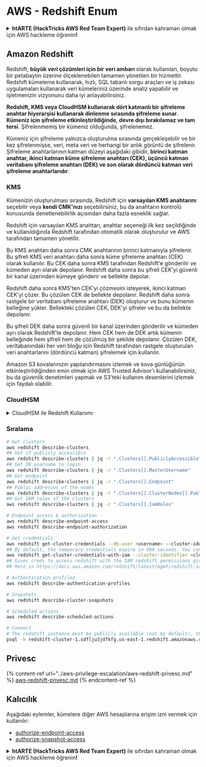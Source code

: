 # AWS - Redshift Enum

<details>

<summary><strong>htARTE (HackTricks AWS Red Team Expert)</strong> ile sıfırdan kahraman olmak için AWS hackleme öğrenin<strong>!</strong></summary>

HackTricks'ı desteklemenin diğer yolları:

* **Şirketinizi HackTricks'te reklam vermek** veya **HackTricks'i PDF olarak indirmek** için [**ABONELİK PLANLARI**](https://github.com/sponsors/carlospolop)'na göz atın!
* [**Resmi PEASS & HackTricks ürünlerini**](https://peass.creator-spring.com) edinin
* [**The PEASS Family**](https://opensea.io/collection/the-peass-family) koleksiyonumuzdaki özel [**NFT'leri**](https://opensea.io/collection/the-peass-family) keşfedin
* 💬 [**Discord grubuna**](https://discord.gg/hRep4RUj7f) veya [**telegram grubuna**](https://t.me/peass) **katılın** veya **Twitter** 🐦 [**@hacktricks\_live**](https://twitter.com/hacktricks\_live)'ı **takip edin**.
* **Hacking hilelerinizi** [**HackTricks**](https://github.com/carlospolop/hacktricks) ve [**HackTricks Cloud**](https://github.com/carlospolop/hacktricks-cloud) github reposuna **PR göndererek** paylaşın.

</details>

## Amazon Redshift

Redshift, **büyük veri çözümleri için bir veri ambarı** olarak kullanılan, boyutu bir petabaytın üzerine ölçeklenebilen tamamen yönetilen bir hizmettir. Redshift kümeleme kullanarak, hızlı, SQL tabanlı sorgu araçları ve iş zekası uygulamaları kullanarak veri kümeleriniz üzerinde analiz yapabilir ve işletmenizin vizyonunu daha iyi anlayabilirsiniz.

**Redshift, KMS veya CloudHSM kullanarak dört katmanlı bir şifreleme anahtar hiyerarşisi kullanarak dinlenme sırasında şifreleme sunar**. **Kümeniz için şifreleme etkinleştirildiğinde, devre dışı bırakılamaz ve tam tersi**. Şifrelenmemiş bir kümeniz olduğunda, şifrelenemez.

Kümeniz için şifreleme yalnızca oluşturulma sırasında gerçekleşebilir ve bir kez şifrelenmişse, veri, meta veri ve herhangi bir anlık görüntü de şifrelenir. Şifreleme anahtarlarının katman düzeyi aşağıdaki gibidir, **birinci katman anahtar, ikinci katman küme şifreleme anahtarı (CEK), üçüncü katman veritabanı şifreleme anahtarı (DEK) ve son olarak dördüncü katman veri şifreleme anahtarlarıdır**.

### KMS

Kümenizin oluşturulması sırasında, Redshift için **varsayılan KMS anahtarını** seçebilir veya **kendi CMK'nızı** seçebilirsiniz, bu da anahtarın kontrolü konusunda denetlenebilirlik açısından daha fazla esneklik sağlar.

Redshift için varsayılan KMS anahtarı, anahtar seçeneği ilk kez seçildiğinde ve kullanıldığında Redshift tarafından otomatik olarak oluşturulur ve AWS tarafından tamamen yönetilir.

Bu KMS anahtarı daha sonra CMK anahtarının birinci katmanıyla şifrelenir. Bu şifreli KMS veri anahtarı daha sonra küme şifreleme anahtarı (CEK) olarak kullanılır. Bu CEK daha sonra KMS tarafından Redshift'e gönderilir ve kümeden ayrı olarak depolanır. Redshift daha sonra bu şifreli CEK'yi güvenli bir kanal üzerinden kümeye gönderir ve bellekte depolar.

Redshift daha sonra KMS'ten CEK'yi çözmesini isteyerek, ikinci katman CEK'yi çözer. Bu çözülen CEK de bellekte depolanır. Redshift daha sonra rastgele bir veritabanı şifreleme anahtarı (DEK) oluşturur ve bunu kümenin belleğine yükler. Bellekteki çözülen CEK, DEK'yi şifreler ve bu da bellekte depolanır.

Bu şifreli DEK daha sonra güvenli bir kanal üzerinden gönderilir ve kümeden ayrı olarak Redshift'te depolanır. Hem CEK hem de DEK artık kümenin belleğinde hem şifreli hem de çözülmüş bir şekilde depolanır. Çözülen DEK, veritabanındaki her veri bloğu için Redshift tarafından rastgele oluşturulan veri anahtarlarını (dördüncü katman) şifrelemek için kullanılır.

Amazon S3 kovalarınızın yapılandırmasını izlemek ve kova günlüğünün etkinleştirildiğinden emin olmak için AWS Trusted Advisor'ı kullanabilirsiniz, bu da güvenlik denetimleri yapmak ve S3'teki kullanım desenlerini izlemek için faydalı olabilir.

### CloudHSM

<details>

<summary>CloudHSM ile Redshift Kullanımı</summary>

Şifreleme için CloudHSM ile çalışırken, öncelikle HSM istemciniz ve Redshift arasında güvenilir bir bağlantı kurmanız gerekmektedir ve bunun için istemci ve sunucu sertifikaları kullanmanız gerekmektedir.

Bu bağlantı, şifreleme anahtarlarının HSM istemciniz ve Redshift kümeniz arasında gönderilmesine izin veren güvenli iletişimi sağlamak için gereklidir. Rastgele oluşturulan bir özel ve genel anahtar çifti kullanarak, Redshift bir genel istemci sertifikası oluşturur, bu sertifika şifrelenir ve Redshift tarafından depolanır. Bu sertifika indirilip HSM istemcinize kaydedilmeli ve doğru HSM bölümüne atanmalıdır.

Daha sonra Redshift'i HSM istemcinizin aşağıdaki ayrıntılarıyla yapılandırmanız gerekmektedir: HSM IP adresi, HSM bölüm adı, HSM bölüm parolası ve CloudHSM tarafından bir iç anahtar kullanılarak şifrelenen genel HSM sunucu sertifikası. Bu bilgiler sağlandıktan sonra, Redshift bağlantı kurup geliştirme bölümüne erişebileceğini onaylayacak ve doğrulayacaktır.

Dahili güvenlik politikalarınız veya yönetişim kontrolleriniz, şifreleme anahtarlarını döndürmeniz gerektiğini belirtiyorsa, şifrelenmiş küme için şifreleme anahtarlarını döndürmenize olanak tanır, ancak dikkate almanız gereken bir nokta, anahtar döndürme sürecinde kümenin çok kısa bir süre için kullanılamaz hale geleceğidir, bu nedenle anahtarları sadece ihtiyaç duyduğunuzda veya kompromize uğramış olabileceğini düşündüğünüzde döndürmek en iyisidir.

Döndürme sırasında, Redshift kümeniz için CEK'yi ve o kümenin yedeklerini döndürür. Küme için bir DEK döndürür, ancak DEK kullanılarak şifrelenen S3'de depolanan anlık görüntüler için bir DEK döndürmek mümkün değildir. Kümenin durumu 'anahtar döndürme' olarak ayarlanır ve işlem tamamlandığında durum 'kullanılabilir' olarak geri döner.

</details>

### Sıralama

```bash
# Get clusters
aws redshift describe-clusters
## Get if publicly accessible
aws redshift describe-clusters | jq -r ".Clusters[].PubliclyAccessible"
## Get DB username to login
aws redshift describe-clusters | jq -r ".Clusters[].MasterUsername"
## Get endpoint
aws redshift describe-clusters | jq -r ".Clusters[].Endpoint"
## Public addresses of the nodes
aws redshift describe-clusters | jq -r ".Clusters[].ClusterNodes[].PublicIPAddress"
## Get IAM roles of the clusters
aws redshift describe-clusters | jq -r ".Clusters[].IamRoles"

# Endpoint access & authorization
aws redshift describe-endpoint-access
aws redshift describe-endpoint-authorization

# Get credentials
aws redshift get-cluster-credentials --db-user <username> --cluster-identifier <cluster-id>
## By default, the temporary credentials expire in 900 seconds. You can optionally specify a duration between 900 seconds (15 minutes) and 3600 seconds (60 minutes).
aws redshift get-cluster-credentials-with-iam --cluster-identifier <cluster-id>
## Gives creds to access redshift with the IAM redshift permissions given to the current AWS account
## More in https://docs.aws.amazon.com/redshift/latest/mgmt/redshift-iam-access-control-identity-based.html

# Authentication profiles
aws redshift describe-authentication-profiles

# Snapshots
aws redshift describe-cluster-snapshots

# Scheduled actions
aws redshift describe-scheduled-actions

# Connect
# The redshift instance must be publicly available (not by default), the sg need to allow inbounds connections to the port and you need creds
psql -h redshift-cluster-1.sdflju3jdfkfg.us-east-1.redshift.amazonaws.com -U admin -d dev -p 5439
```

## Privesc

{% content-ref url="../aws-privilege-escalation/aws-redshift-privesc.md" %}
[aws-redshift-privesc.md](../aws-privilege-escalation/aws-redshift-privesc.md)
{% endcontent-ref %}

## Kalıcılık

Aşağıdaki eylemler, kümelere diğer AWS hesaplarına erişim izni vermek için kullanılır:

* [authorize-endpoint-access](https://docs.aws.amazon.com/cli/latest/reference/redshift/authorize-endpoint-access.html)
* [authorize-snapshot-access](https://docs.aws.amazon.com/cli/latest/reference/redshift/authorize-snapshot-access.html)

<details>

<summary><strong>htARTE (HackTricks AWS Red Team Expert)</strong> ile sıfırdan kahraman olmak için AWS hackleme öğrenin<strong>!</strong></summary>

HackTricks'i desteklemenin diğer yolları:

* Şirketinizi HackTricks'te **reklamınızı görmek** veya **HackTricks'i PDF olarak indirmek** için [**ABONELİK PLANLARI**](https://github.com/sponsors/carlospolop)'na göz atın!
* [**Resmi PEASS & HackTricks ürünlerini**](https://peass.creator-spring.com) edinin
* Özel [**NFT'lerden**](https://opensea.io/collection/the-peass-family) oluşan koleksiyonumuz [**The PEASS Family**](https://opensea.io/collection/the-peass-family)'i keşfedin
* 💬 [**Discord grubuna**](https://discord.gg/hRep4RUj7f) veya [**telegram grubuna**](https://t.me/peass) **katılın** veya **Twitter** 🐦 [**@hacktricks\_live**](https://twitter.com/hacktricks\_live)'ı **takip edin**.
* **Hacking hilelerinizi** [**HackTricks**](https://github.com/carlospolop/hacktricks) ve [**HackTricks Cloud**](https://github.com/carlospolop/hacktricks-cloud) github reposuna **PR göndererek** paylaşın.

</details>
